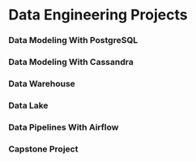 # Data Engineering Projects

### Data Modeling With PostgreSQL
### Data Modeling With Cassandra
### Data Warehouse
### Data Lake
### Data Pipelines With Airflow
### Capstone Project
